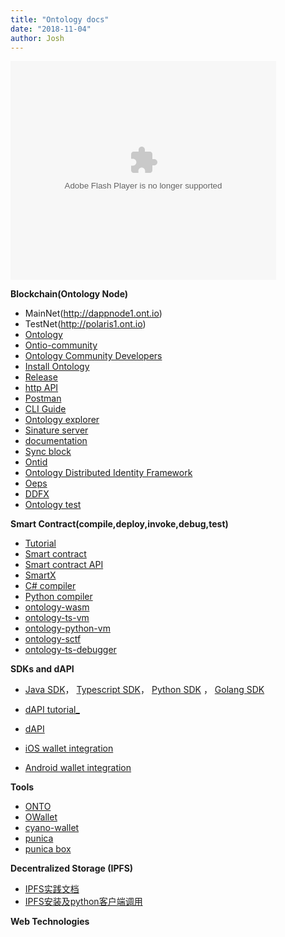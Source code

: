 ```yaml
---
title: "Ontology docs"
date: "2018-11-04"
author: Josh
---
```


<object width="425" height="350">
  <param name="movie" value="https://v.qq.com/x/page/u0784b610k9.html" />
  <param name="wmode" value="transparent" />
  <embed src="https://v.qq.com/x/page/u0784b610k9.html"
         type="application/x-shockwave-flash"
         wmode="transparent" width="425" height="350" />
</object>


**Blockchain(Ontology Node)**

* MainNet(http://dappnode1.ont.io)
* TestNet(http://polaris1.ont.io)
* [Ontology](https://github.com/ontio/ontology)
* [Ontio-community](https://github.com/ontio-community/)
* [Ontology Community Developers](https://github.com/OntologyCommunityDevelopers) 
* [Install Ontology](https://ontio.github.io/documentation/install_en.html)
* [Release](https://github.com/ontio/ontology/releases)
* [http API](https://ontio.github.io/documentation/rpc_api_en.html)
* [Postman](https://documenter.getpostman.com/view/1459587/RWaRP68Y)
* [CLI Guide](https://github.com/ontio/ontology/blob/master/docs/specifications/cli_user_guide_CN.md)
* [Ontology explorer](https://explorer.ont.io/)
* [Sinature server](https://github.com/ontio/ontology/blob/master/docs/specifications/sigsvr_CN.md)
* [documentation](https://ontio.github.io/documentation/)
* [Sync block](https://github.com/zzsZhou/OntSynHandler)
* [Ontid](https://ontio.github.io/documentation/ontology_DID_en.html)
* [Ontology Distributed Identity Framework](https://github.com/ontio/ontology-DID)
* [Oeps](https://github.com/ontio/OEPs)
* [DDFX](https://github.com/ontio/ontology-ddxf)
* [Ontology test](https://github.com/ontio/ontology-test)

**Smart Contract(compile,deploy,invoke,debug,test)**

* [Tutorial](https://ontio.github.io/documentation/Introduction_of_Ontology_Smart_Contract_en.html)
* [Smart contract](https://github.com/ontio/ontology-smartcontract)
* [Smart contract API](https://apidoc.ont.io/smartcontract/)
* [SmartX](https://smartx.ont.io/)
* [C# compiler](https://github.com/ontio/ontology-compiler)
* [Python compiler](https://github.com/ontio/neo-boa)
* [ontology-wasm](https://github.com/ontio/ontology-wasm)
* [ontology-ts-vm](https://github.com/OntologyCommunityDevelopers/ontology-ts-vm)
* [ontology-python-vm](https://github.com/ontio-community/ontology-python-vm)
* [ontology-sctf](https://github.com/ontio-community/ontology-sctf)
* [ontology-ts-debugger](https://github.com/trueinsider/ontology-ts-debugger)

**SDKs and dAPI**

* [Java SDK](https://github.com/ontio/ontology-java-sdk)， [Typescript SDK](https://github.com/ontio/ontology-ts-sdk)， [Python SDK](https://github.com/ontio/ontology-python-sdk) ， [Golang SDK](https://github.com/ontio/ontology-go-sdk)
* [dAPI tutorial_](https://ontio.github.io/documentation/ontology_dapp_dev_tutorial_en.html)
* [dAPI](https://github.com/ontio/ontology-dapi)

* [iOS wallet integration](https://ontio.github.io/documentation/ontology_wallet_dev_ts_sdk_en.html)
* [Android wallet integration](https://ontio.github.io/documentation/ontology_wallet_dev_android_en.html)


**Tools**

* [ONTO](https://github.com/punica-box/)
* [OWallet](https://github.com/ontio/OWallet)
* [cyano-wallet](https://github.com/OntologyCommunityDevelopers/cyano-wallet)
* [punica](https://github.com/punicasuite)
* [punica box](https://github.com/punica-box/)


**Decentralized Storage (IPFS)**

* [IPFS实践文档](https://github.com/ChainBook/IPFS-For-Chinese)
* [IPFS安装及python客户端调用](https://github.com/lucas7788/workingdata/tree/master/ipfs)

**Web Technologies**









